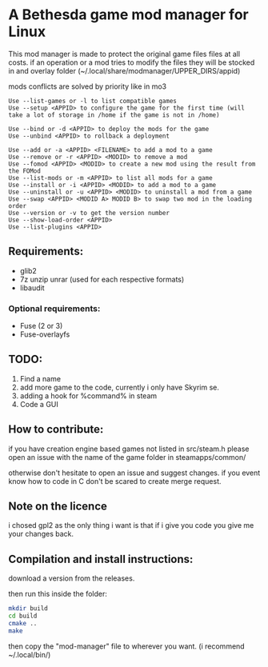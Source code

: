 
# A Bethesda game mod manager for Linux

This mod manager is made to protect the original game files files at all costs.
if an operation or a mod tries to modify the files they will be stocked in and overlay folder (~/.local/share/modmanager/UPPER_DIRS/appid)

mods conflicts are solved by priority like in mo3


```
Use --list-games or -l to list compatible games
Use --setup <APPID> to configure the game for the first time (will take a lot of storage in /home if the game is not in /home)

Use --bind or -d <APPID> to deploy the mods for the game
Use --unbind <APPID> to rollback a deployment

Use --add or -a <APPID> <FILENAME> to add a mod to a game
Use --remove or -r <APPID> <MODID> to remove a mod
Use --fomod <APPID> <MODID> to create a new mod using the result from the FOMod
Use --list-mods or -m <APPID> to list all mods for a game
Use --install or -i <APPID> <MODID> to add a mod to a game
Use --uninstall or -u <APPID> <MODID> to uninstall a mod from a game
Use --swap <APPID> <MODID A> MODID B> to swap two mod in the loading order
Use --version or -v to get the version number
Use --show-load-order <APPID>
Use --list-plugins <APPID>
```

## Requirements:
* glib2
* 7z unzip unrar (used for each respective formats)
* libaudit

### Optional requirements:
* Fuse (2 or 3)
* Fuse-overlayfs

## TODO:
1. Find a name
2. add more game to the code, currently i only have Skyrim se.
3. adding a hook for %command% in steam
4. Code a GUI

## How to contribute:
if you have creation engine based games not listed in src/steam.h
please open an issue with the name of the game folder in steamapps/common/

otherwise don't hesitate to open an issue and suggest changes. if you event know how to code in C don't be scared to create merge request.

## Note on the licence
i chosed gpl2 as the only thing i want is that if i give you code you give me your changes back.

## Compilation and install instructions:
download a version from the releases.

then run this inside the folder:
```bash
mkdir build
cd build
cmake ..
make
```

then copy the "mod-manager" file to wherever you want. (i recommend ~/.local/bin/)
